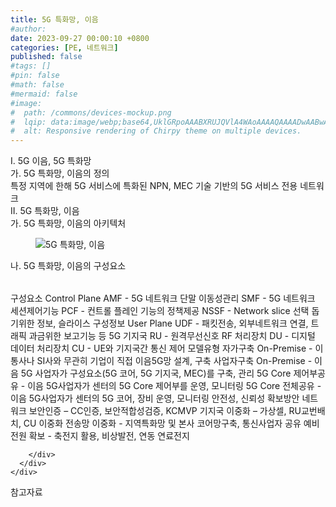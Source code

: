 ```yaml
---
title: 5G 특화망, 이음
#author: 
date: 2023-09-27 00:00:10 +0800
categories: [PE, 네트워크]
published: false
#tags: []
#pin: false
#math: false
#mermaid: false
#image:
#  path: /commons/devices-mockup.png
#  lqip: data:image/webp;base64,UklGRpoAAABXRUJQVlA4WAoAAAAQAAAADwAABwAAQUxQSDIAAAARL0AmbZurmr57yyIiqE8oiG0bejIYEQTgqiDA9vqnsUSI6H+oAERp2HZ65qP/VIAWAFZQOCBCAAAA8AEAnQEqEAAIAAVAfCWkAALp8sF8rgRgAP7o9FDvMCkMde9PK7euH5M1m6VWoDXf2FkP3BqV0ZYbO6NA/VFIAAAA
#  alt: Responsive rendering of Chirpy theme on multiple devices.
---
```


<div class="post-wrap">
  <div class="para">
    <div class="para-title">
      I. 5G 이음, 5G 특화망
    </div>
    <div class="para-cntnt">
      <div class="para">
        <div class="para-title">
          가. 5G 특화망, 이음의 정의
        </div>
        <div class="para-cntnt">
            특정 지역에 한해 5G 서비스에 특화된 NPN, MEC 기술 기반의 5G 서비스 전용 네트워크
        </div>
      </div>
    </div>
  </div>
  
  <div class="para">
    <div class="para-title">
      II. 5G 특화망, 이음
    </div>
    <div class="para-cntnt">
      <div class="para">
        <div class="para-title">
          가. 5G 특화망, 이음의 아키텍처
        </div>
        <div class="para-cntnt">
          <figure class="post-figure">
            <img src="/assets/img/posts/5G-특화망,-이음.png" alt="5G 특화망, 이음">
<!--            <figcaption>Source: Unveiling the Metaverse: Exploring Emerging Trends, Multifaceted Perspectives, and Future Challenges</figcaption>-->
          </figure>
        </div>
      </div>
      <div class="para">
        <div class="para-title">
          나. 5G 특화망, 이음의 구성요소
        </div>
        <div class="para-cntnt">
          <table class="post-table">
          </table>
          구성요소
  Control Plane
    AMF - 5G 네트워크 단말 이동성관리
    SMF - 5G 네트워크 세션제어기능
    PCF - 컨트롤 플레인 기능의 정책제공
    NSSF - Network slice 선택 돕기위한 정보, 슬라이스 구성정보
  User Plane
    UDF - 패킷전송, 외부네트워크 연결, 트래픽 과금위한 보고기능 등
  5G 기지국
    RU - 원격무선신호 RF 처리장치
    DU - 디지털 데이터 처리장치
    CU - UE와 기지국간 통신 제어
모델유형
  자가구축
    On-Premise - 이통사나 SI사와 무관히 기업이 직접 이음5G망 설계, 구축
  사업자구축
    On-Premise - 이음 5G 사업자가 구성요소(5G 코어, 5G 기지국, MEC)를 구축, 관리
    5G Core 제어부공유 - 이음 5G사업자가 센터의 5G Core 제어부를 운영, 모니터링
    5G Core 전체공유 - 이음 5G사업자가 센터의 5G 코어, 장비 운영, 모니터링
안전성, 신뢰성 확보방안
  네트워크 보안인증 – CC인증, 보안적합성검증, KCMVP
  기지국 이중화 – 가상셀, RU교번배치, CU 이중화
  전송망 이중화 - 지역특화망 및 본사 코어망구축, 통신사업자 공유
  예비전원 확보 - 축전지 활용, 비상발전, 연동 연료전지

        </div>
      </div>
    </div>
  </div>

  <div class="refr-wrap">
    <div class="refr-title">
        참고자료
    </div>
    <ol class="refr-list">
    <!--    <li>(나현식, 최대선) <a target="_blank" href="https://scienceon.kisti.re.kr/commons/util/originalView.do?cn=JAKO202225948430499&oCn=JAKO202225948430499&dbt=JAKO&journal=NJOU00291864">메타버스 보안 위협 요소 및 대응 방안 검토</a></li>-->
    <!--    <li>(M. Uddin, S. Manickam, H. Ullah, M. Obaidat and A. Dandoush) <a target="_blank" href="https://ieeexplore.ieee.org/abstract/document/10138386">Unveiling the Metaverse: Exploring Emerging Trends, Multifaceted Perspectives, and Future Challenges</a></li>-->
    </ol>
  </div>
</div>
